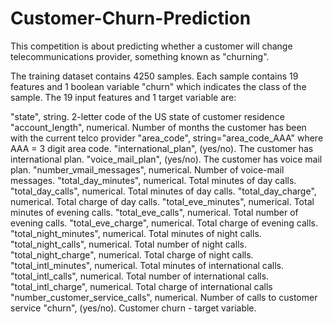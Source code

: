# Customer-Churn-Prediction

This competition is about predicting whether a customer will change telecommunications provider, something known as "churning".

The training dataset contains 4250 samples. Each sample contains 19 features and 1 boolean variable "churn" which indicates the class of the sample. The 19 input features and 1 target variable are:

"state", string. 2-letter code of the US state of customer residence
"account_length", numerical. Number of months the customer has been with the current telco provider
"area_code", string="area_code_AAA" where AAA = 3 digit area code.
"international_plan", (yes/no). The customer has international plan.
"voice_mail_plan", (yes/no). The customer has voice mail plan.
"number_vmail_messages", numerical. Number of voice-mail messages.
"total_day_minutes", numerical. Total minutes of day calls.
"total_day_calls", numerical. Total minutes of day calls.
"total_day_charge", numerical. Total charge of day calls.
"total_eve_minutes", numerical. Total minutes of evening calls.
"total_eve_calls", numerical. Total number of evening calls.
"total_eve_charge", numerical. Total charge of evening calls.
"total_night_minutes", numerical. Total minutes of night calls.
"total_night_calls", numerical. Total number of night calls.
"total_night_charge", numerical. Total charge of night calls.
"total_intl_minutes", numerical. Total minutes of international calls.
"total_intl_calls", numerical. Total number of international calls.
"total_intl_charge", numerical. Total charge of international calls
"number_customer_service_calls", numerical. Number of calls to customer service
"churn", (yes/no). Customer churn - target variable.
